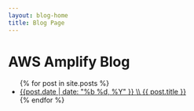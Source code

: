 ```yaml
---
layout: blog-home
title: Blog Page
---
```


# AWS Amplify Blog
<ul>
  {% for post in site.posts %}
    <li><a href="{{ post.url }}">{{post.date  | date: "%b %d, %Y" }} \\ {{ post.title }}</a></li>
  {% endfor %}
</ul>
